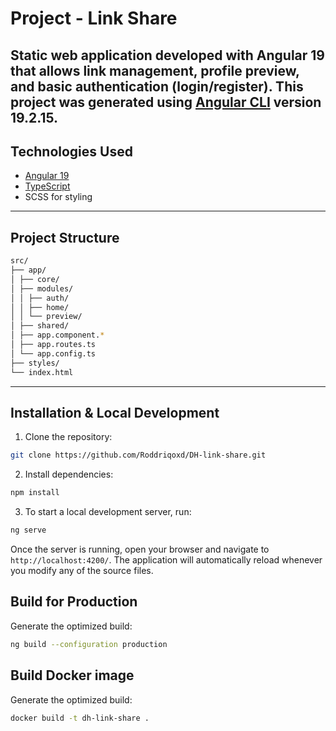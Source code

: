 # Project - Link Share

Static web application developed with **Angular 19** that allows link management, profile preview, and basic authentication (login/register). 
This project was generated using [Angular CLI](https://github.com/angular/angular-cli) version 19.2.15.
---

## Technologies Used
- [Angular 19](https://v19.angular.dev/overview)
- [TypeScript](https://www.typescriptlang.org/)
- SCSS for styling

---

## Project Structure

```bash
src/
├── app/
│ ├── core/ 
│ ├── modules/
│ │ ├── auth/
│ │ ├── home/
│ │ └── preview/
│ ├── shared/
│ ├── app.component.* 
│ ├── app.routes.ts
│ └── app.config.ts
├── styles/
└── index.html
```
---
## Installation & Local Development
1. Clone the repository:
```bash
git clone https://github.com/Roddriqoxd/DH-link-share.git
```
2. Install dependencies:
```bash
npm install
```
3. To start a local development server, run:

```bash
ng serve
```
Once the server is running, open your browser and navigate to `http://localhost:4200/`. The application will automatically reload whenever you modify any of the source files.

## Build for Production

Generate the optimized build:
```bash
ng build --configuration production
```
## Build Docker image

Generate the optimized build:
```bash
docker build -t dh-link-share .
```

